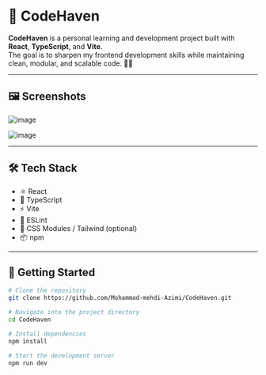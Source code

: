 # 🚀 CodeHaven

**CodeHaven** is a personal learning and development project built with **React**, **TypeScript**, and **Vite**.  
The goal is to sharpen my frontend development skills while maintaining clean, modular, and scalable code. 🧠💡

---

## 🖼️ Screenshots

![image](https://github.com/user-attachments/assets/2e77ddab-d748-496d-81e4-2a5b5985b761)

![image](https://github.com/user-attachments/assets/682e937e-4b1b-4079-a7e5-901a0e1104f0)


---

## 🛠️ Tech Stack

- ⚛️ React  
- 🔷 TypeScript  
- ⚡ Vite  
- 📏 ESLint  
- 🎨 CSS Modules / Tailwind (optional)  
- 📦 npm  

---

## 🚀 Getting Started

```bash
# Clone the repository
git clone https://github.com/Mohammad-mehdi-Azimi/CodeHaven.git

# Navigate into the project directory
cd CodeHaven

# Install dependencies
npm install

# Start the development server
npm run dev

